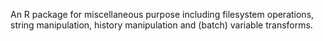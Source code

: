 An R package for miscellaneous purpose including filesystem operations,
string manipulation, history manipulation and (batch) variable transforms.
